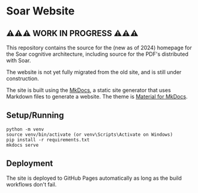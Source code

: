# Soar Website

## ⚠️⚠️⚠️ WORK IN PROGRESS ⚠️⚠️⚠️

This repository contains the source for the (new as of 2024) homepage for the Soar cognitive architecture, including source for the PDF's distributed with Soar.

The website is not yet fully migrated from the old site, and is still under construction.

The site is built using the [MkDocs](https://www.mkdocs.org/), a static site generator that uses Markdown files to generate a website. The theme is [Material for MkDocs](https://squidfunk.github.io/mkdocs-material/).

## Setup/Running

    python -m venv
    source venv/bin/activate (or venv\Scripts\Activate on Windows)
    pip install -r requirements.txt
    mkdocs serve

## Deployment

The site is deployed to GitHub Pages automatically as long as the build workflows don't fail.
